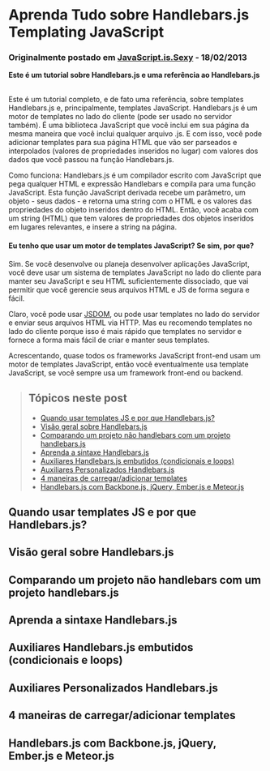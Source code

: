 # Aprenda Tudo sobre Handlebars.js Templating JavaScript

### Originalmente postado em [JavaScript.is.Sexy](http://javascriptissexy.com/handlebars-js-tutorial-learn-everything-about-handlebars-js-javascript-templating/#Handlebarsjs_with_Backbonejs_jQuery_Emberjs_and_Meteorjs) - 18/02/2013

**Este é um tutorial sobre Handlebars.js e uma referência ao Handlebars.js** <br><br>

Este é um tutorial completo, e de fato uma referência, sobre templates Handlebars.js e, principalmente, templates JavaScript. Handlebars.js é um motor de templates no lado do cliente (pode ser usado no servidor também). É uma biblioteca JavaScript que você inclui em sua página da mesma maneira que você inclui qualquer arquivo .js. E com isso, você pode adicionar templates para sua página HTML que vão ser parseados e interpolados (valores de propriedades inseridos no lugar) com valores dos dados que você passou na função Handlebars.js.

Como funciona: Handlebars.js é um compilador escrito com JavaScript que pega qualquer HTML e expressão Handlebars e compila para uma função JavaScript. Esta função JavaScript derivada recebe um parâmetro, um objeto - seus dados - e retorna uma string com o HTML e os valores das propriedades do objeto inseridos dentro do HTML. Então, você acaba com um string (HTML) que tem valores de propriedades dos objetos inseridos em lugares relevantes, e insere a string na página.

#### Eu tenho que usar um motor de templates JavaScript? Se sim, por que?

Sim. Se você desenvolve ou planeja desenvolver aplicações JavaScript, você deve usar um sistema de templates JavaScript no lado do cliente para manter seu JavaScript e seu HTML suficientemente dissociado, que vai permitir que você gerencie seus arquivos HTML e JS de forma segura e fácil.

Claro, você pode usar [JSDOM](https://github.com/tmpvar/jsdom), ou pode usar templates no lado do servidor e enviar seus arquivos HTML via HTTP. Mas eu recomendo templates no lado do cliente porque isso é mais rápido que templates no servidor e fornece a forma mais fácil de criar e manter seus templates.

Acrescentando, quase todos os frameworks JavaScript front-end usam um motor de templates JavaScript, então você eventualmente usa template JavaScript, se você sempre usa um framework front-end ou backend.

> ## Tópicos neste post
> 
> * [Quando usar templates JS e por que Handlebars.js?](https://github.com/eoop/traduz-ai/blob/master/handlebars/001-aprenda-tudo-sobre-handlebars.md#quando-usar-templates-js-e-por-que-handlebarsjs)
> * [Visão geral sobre Handlebars.js](https://github.com/eoop/traduz-ai/blob/master/handlebars/001-aprenda-tudo-sobre-handlebars.md#vis%C3%A3o-geral-sobre-handlebarsjs)
> * [Comparando um projeto não handlebars com um projeto handlebars.js](https://github.com/eoop/traduz-ai/blob/master/handlebars/001-aprenda-tudo-sobre-handlebars.md#comparando-um-projeto-n%C3%A3o-handlebars-com-um-projeto-handlebarsjs)
> * [Aprenda a sintaxe Handlebars.js](https://github.com/eoop/traduz-ai/blob/master/handlebars/001-aprenda-tudo-sobre-handlebars.md#aprenda-a-sintaxe-handlebarsjs)
> * [Auxiliares Handlebars.js embutidos (condicionais e loops)](https://github.com/eoop/traduz-ai/blob/master/handlebars/001-aprenda-tudo-sobre-handlebars.md#auxiliares-handlebarsjs-embutidos-condicionais-e-loops)
> * [Auxiliares Personalizados Handlebars.js](https://github.com/eoop/traduz-ai/blob/master/handlebars/001-aprenda-tudo-sobre-handlebars.md#auxiliares-personalizados-handlebarsjs)
> * [4 maneiras de carregar/adicionar templates](https://github.com/eoop/traduz-ai/blob/master/handlebars/001-aprenda-tudo-sobre-handlebars.md#4-maneiras-de-carregaradicionar-templates)
> * [Handlebars.js com Backbone.js, jQuery, Ember.js e Meteor.js](https://github.com/eoop/traduz-ai/blob/master/handlebars/001-aprenda-tudo-sobre-handlebars.md#handlebarsjs-com-backbonejs-jquery-emberjs-e-meteorjs)

## Quando usar templates JS e por que Handlebars.js?

## Visão geral sobre Handlebars.js

## Comparando um projeto não handlebars com um projeto handlebars.js

## Aprenda a sintaxe Handlebars.js

## Auxiliares Handlebars.js embutidos (condicionais e loops)

## Auxiliares Personalizados Handlebars.js

## 4 maneiras de carregar/adicionar templates

## Handlebars.js com Backbone.js, jQuery, Ember.js e Meteor.js
